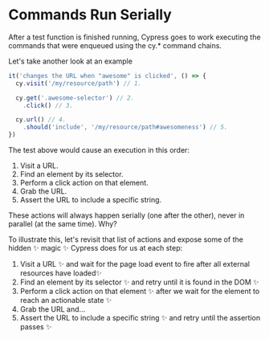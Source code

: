# Commands Run Serially

After a test function is finished running, Cypress goes to work executing the commands that were enqueued using the cy.* command chains.

Let's take another look at an example
```js
it('changes the URL when "awesome" is clicked', () => {
  cy.visit('/my/resource/path') // 1.

  cy.get('.awesome-selector') // 2.
    .click() // 3.

  cy.url() // 4.
    .should('include', '/my/resource/path#awesomeness') // 5.
})
```

The test above would cause an execution in this order:
  1. Visit a URL.
  2. Find an element by its selector.
  3. Perform a click action on that element.
  4. Grab the URL.
  5. Assert the URL to include a specific string.

These actions will always happen serially (one after the other), never in parallel (at the same time). Why?

To illustrate this, let's revisit that list of actions and expose some of the hidden ✨ magic ✨ Cypress does for us at each step:
  1. Visit a URL ✨ and wait for the page load event to fire after all external resources have loaded✨
  2. Find an element by its selector ✨ and retry until it is found in the DOM ✨
  3. Perform a click action on that element ✨ after we wait for the element to reach an actionable state ✨
  4. Grab the URL and...
  5. Assert the URL to include a specific string ✨ and retry until the assertion passes ✨